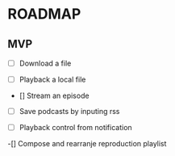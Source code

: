 # ROADMAP

## MVP

- [ ] Download a file

- [ ] Playback a local file

- [] Stream an episode

- [ ] Save podcasts by inputing rss

- [ ] Playback control from notification

-[] Compose and rearranje reproduction playlist
